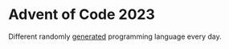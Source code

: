 # Advent of Code 2023
Different randomly [generated](https://perchance.org/programming-languge) programming language every day.
